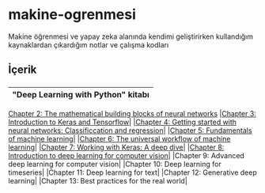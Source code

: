 # makine-ogrenmesi

Makine öğrenmesi ve yapay zeka alanında kendimi geliştirirken kullandığım kaynaklardan çıkardığım notlar ve çalışma kodları

## İçerik

### 
|"Deep Learning with Python" kitabı|
|---|
[Chapter 2: The mathematical building blocks of neural networks](https://github.com/gokhangokcen1/makine-ogrenmesi/blob/main/deep-learning-with-python/C02-mathematical-foundation-of-neural-networks.ipynb)
|[Chapter 3: Introduction to Keras and Tensorflow](https://github.com/gokhangokcen1/makine-ogrenmesi/blob/main/deep-learning-with-python/C03_intro_to_keras_and_tensorflow.ipynb)|
|[Chapter 4: Getting started with neural networks: Classificcation and regression](https://github.com/gokhangokcen1/makine-ogrenmesi/blob/main/deep-learning-with-python/C04_classification_and_regression.ipynb)|
|[Chapter 5: Fundamentals of machine learning](https://github.com/gokhangokcen1/makine-ogrenmesi/blob/main/deep-learning-with-python/C05_fundamentals_of_machine_learning.ipynb)|
|[Chapter 6: The universal workflow of machine learning](https://github.com/gokhangokcen1/makine-ogrenmesi/blob/main/deep-learning-with-python/C06-The-universal-workflow-of-machine-learning.md)|
|[Chapter 7: Working with Keras: A deep dive](https://github.com/gokhangokcen1/makine-ogrenmesi/blob/main/deep-learning-with-python/C07_Working_with_keras.ipynb)|
|[Chapter 8: Introduction to deep learning for computer vision](https://github.com/gokhangokcen1/makine-ogrenmesi/blob/main/deep-learning-with-python/C08_intro_to_deep_learning_for_computer_vision.ipynb)|
|Chapter 9: Advanced deep learning for computer vision|
|Chapter 10: Deep learning for timeseries|
|Chapter 11: Deep learning for text|
|Chapter 12: Generative deep learning|
|Chapter 13: Best practices for the real world|
